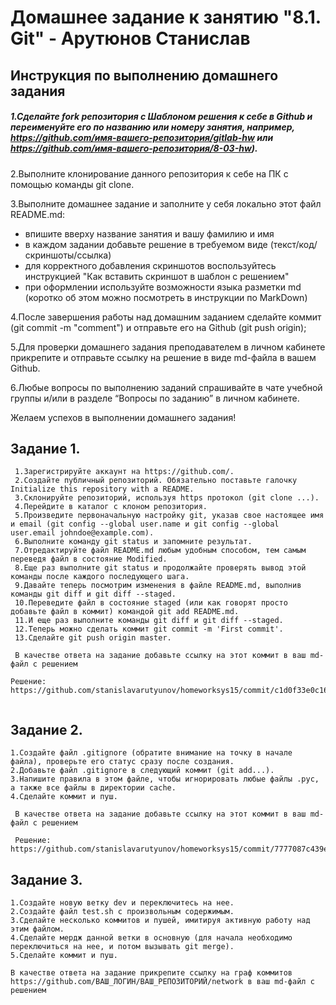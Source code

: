 # Домашнее задание к занятию "8.1. Git" - Арутюнов Станислав
## Инструкция по выполнению домашнего задания
##### 1.Сделайте fork репозитория c Шаблоном решения к себе в Github и переименуйте его по названию или номеру занятия, например, https://github.com/имя-вашего-репозитория/gitlab-hw или https://github.com/имя-вашего-репозитория/8-03-hw).
2.Выполните клонирование данного репозитория к себе на ПК с помощью команды git clone.

3.Выполните домашнее задание и заполните у себя локально этот файл README.md:

- впишите вверху название занятия и вашу фамилию и имя
- в каждом задании добавьте решение в требуемом виде (текст/код/скриншоты/ссылка)
- для корректного добавления скриншотов воспользуйтесь инструкцией "Как вставить скриншот в шаблон с решением"
- при оформлении используйте возможности языка разметки md (коротко об этом можно посмотреть в инструкции по MarkDown)

4.После завершения работы над домашним заданием сделайте коммит (git commit -m "comment") и отправьте его на Github (git push origin);

5.Для проверки домашнего задания преподавателем в личном кабинете прикрепите и отправьте ссылку на решение в виде md-файла в вашем Github.

6.Любые вопросы по выполнению заданий спрашивайте в чате учебной группы и/или в разделе “Вопросы по заданию” в личном кабинете.

Желаем успехов в выполнении домашнего задания!



## Задание 1. 
```
 1.Зарегистрируйте аккаунт на https://github.com/.
 2.Создайте публичный репозиторий. Обязательно поставьте галочку Initialize this repository with a README.
 3.Склонируйте репозиторий, используя https протокол (git clone ...).
 4.Перейдите в каталог с клоном репозитория.
 5.Произведите первоначальную настройку git, указав свое настоящее имя и email (git config --global user.name и git config --global user.email johndoe@example.com).
 6.Выполните команду git status и запомните результат.
 7.Отредактируйте файл README.md любым удобным способом, тем самым переведя файл в состояние Modified.
 8.Еще раз выполните git status и продолжайте проверять вывод этой команды после каждого последующего шага.
 9.Давайте теперь посмотрим изменения в файле README.md, выполнив команды git diff и git diff --staged.
 10.Переведите файл в состояние staged (или как говорят просто добавьте файл в коммит) командой git add README.md.
 11.И еще раз выполните команды git diff и git diff --staged.
 12.Теперь можно сделать коммит git commit -m 'First commit'.
 13.Сделайте git push origin master.

 В качестве ответа на задание добавьте ссылку на этот коммит в ваш md-файл с решением
 
Решение: https://github.com/stanislavarutyunov/homeworksys15/commit/c1d0f33e0c160a8b3a573d1f4380744fdab21112
 
```
## Задание 2.
```
1.Создайте файл .gitignore (обратите внимание на точку в начале файла), проверьте его статус сразу после создания.
2.Добавьте файл .gitignore в следующий коммит (git add...).
3.Напишите правила в этом файле, чтобы игнорировать любые файлы .pyc, а также все файлы в директории cache.
4.Сделайте коммит и пуш.

 В качестве ответа на задание добавьте ссылку на этот коммит в ваш md-файл с решением
 
 Решение: https://github.com/stanislavarutyunov/homeworksys15/commit/7777087c439e1b0f71528805ce7ff5adf22da40c
```
## Задание 3.
```
1.Создайте новую ветку dev и переключитесь на нее.
2.Создайте файл test.sh с произвольным содержимым.
3.Сделайте несколько коммитов и пушей, имитируя активную работу над этим файлом.
4.Сделайте мердж данной ветки в основную (для начала необходимо переключиться на нее, и потом вызывать git merge).
5.Сделайте коммит и пуш.

В качестве ответа на задание прикрепите ссылку на граф коммитов https://github.com/ВАШ_ЛОГИН/ВАШ_РЕПОЗИТОРИЙ/network в ваш md-файл с решением
```
